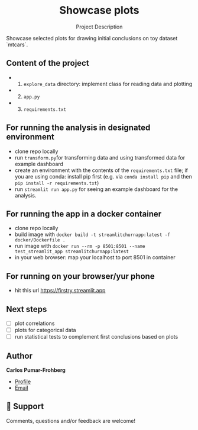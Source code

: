 <h1 align="center">Showcase plots</h1>
<p align="center">Project Description</p>
Showcase selected plots for drawing initial conclusions on toy dataset `mtcars`.

## Content of the project
* 1. `explore_data` directory: implement class for reading data and plotting
* 2. `app.py`
* 3. `requirements.txt`

## For running the analysis in designated environment
* clone repo locally
* run `transform.py`for transforming data and using transformed data for example dashboard
* create an environment with the contents of the `requirements.txt` file; if you are using conda: install pip first (e.g. via `conda install pip` and then `pip install -r requirements.txt`)
* run `streamlit run app.py` for seeing an example dashboard for the analysis.

## For running the app in a docker container
* clone repo locally
* build image with
`docker build -t streamlitchurnapp:latest -f docker/Dockerfile .`
* run image with
`docker run --rm -p 8501:8501 --name test_streamlit_app streamlitchurnapp:latest`
* in your web browser: map your localhost to port 8501 in container

## For running on your browser/yur phone
* hit this url https://firstry.streamlit.app


## Next steps
* [ ] plot correlations
* [ ] plots for categorical data
* [ ] run statistical tests to complement first conclusions based on plots

## Author
**Carlos Pumar-Frohberg**

- [Profile](https://github.com/cpumarfrohberg)
- [Email](mailto:cpumarfrohberg@gmail.com?subject=Hi "Hi!")


## 🤝 Support

Comments, questions and/or feedback are welcome!
